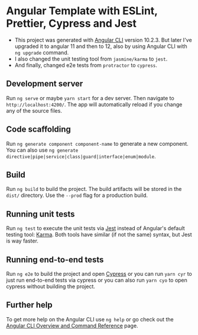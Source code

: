 # Angular Template with ESLint, Prettier, Cypress and Jest

- This project was generated with [Angular CLI](https://github.com/angular/angular-cli) version 10.2.3.
But later I've upgraded it to angular 11 and then to 12, also by using Angular CLI with `ng upgrade` command.
- I also changed the unit testing tool from `jasmine/karma` to `jest`.
- And finally, changed e2e tests from `protractor` to `cypress`.

## Development server

Run `ng serve` or maybe `yarn start` for a dev server. Then navigate to `http://localhost:4200/`. The app will automatically reload if you change any of the source files.

## Code scaffolding

Run `ng generate component component-name` to generate a new component. You can also use `ng generate directive|pipe|service|class|guard|interface|enum|module`.

## Build

Run `ng build` to build the project. The build artifacts will be stored in the `dist/` directory. Use the `--prod` flag for a production build.

## Running unit tests

Run `ng test` to execute the unit tests via [Jest](https://jestjs.io/) instead of Angular's default testing tool: [Karma](https://karma-runner.github.io). Both tools have similar (if not the same) syntax, but Jest is way faster.

## Running end-to-end tests

Run `ng e2e` to build the project and open [Cypress](http://cypress.io/) or you can run `yarn cyr` to just run end-to-end tests via cypress or you can also run `yarn cyo` to open cypress without building the project.

## Further help

To get more help on the Angular CLI use `ng help` or go check out the [Angular CLI Overview and Command Reference](https://angular.io/cli) page.
